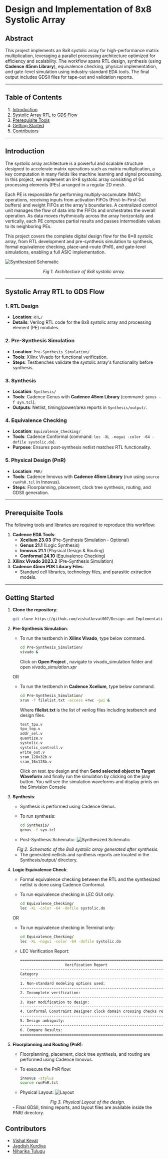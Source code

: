 # Design and Implementation of 8x8 Systolic Array

## Abstract
This project implements an 8x8 systolic array for high-performance matrix multiplication, leveraging a parallel processing architecture optimized for efficiency and scalability. The workflow spans RTL design, synthesis (using **Cadence 45nm Library**), equivalence checking, physical implementation, and gate-level simulation using industry-standard EDA tools. The final output includes GDSII files for tape-out and validation reports.

---

## Table of Contents
1. [Introduction](#introduction)
2. [Systolic Array RTL to GDS Flow](#systolic-array-rtl-to-gds-flow)
3. [Prerequisite Tools](#prerequisite-tools)
4. [Getting Started](#getting-started)
5. [Contributors](#contributors)

---

## Introduction
The systolic array architecture is a powerful and scalable structure designed to accelerate matrix operations such as matrix multiplication, a key computation in many fields like machine learning and signal processing. In this project, we implement an 8×8 systolic array consisting of 64 processing elements (PEs) arranged in a regular 2D mesh.

Each PE is responsible for performing multiply-accumulate (MAC) operations, receiving inputs from activation FIFOs (First-In-First-Out buffers) and weight FIFOs at the array's boundaries. A centralized control unit manages the flow of data into the FIFOs and orchestrates the overall operation. As data moves rhythmically across the array horizontally and vertically, each PE computes partial results and passes intermediate values to its neighboring PEs.

This project covers the complete digital design flow for the 8×8 systolic array, from RTL development and pre-synthesis simulation to synthesis, formal equivalence checking, place-and-route (PnR), and gate-level simulations, enabling a full ASIC implementation.

![Synthesized Schematic](images/architecture.png)
<div align="center">
  <em>Fig 1. Architecture of 8x8 systolic array.</em>
</div>

---

## Systolic Array RTL to GDS Flow

### 1. RTL Design
- **Location**: `RTL/`
- **Details**: Verilog RTL code for the 8x8 systolic array and processing element (PE) modules.

### 2. Pre-Synthesis Simulation
- **Location**: `Pre-Synthesis_Simulation/`
- **Tools**: Xilinx Vivado for functional verification.
- **Steps**: Testbenches validate the systolic array's functionality before synthesis.

### 3. Synthesis
- **Location**: `Synthesis/`
- **Tools**: Cadence Genus with **Cadence 45nm Library** (command: `genus -f syn.tcl`).
- **Outputs**: Netlist, timing/power/area reports in `Synthesis/output/`.

### 4. Equivalence Checking
- **Location**: `Equivalence_Checking/`
- **Tools**: Cadence Conformal (command: `lec -XL -nogui -color -64 -dofile systolic.do`).
- **Purpose**: Ensures post-synthesis netlist matches RTL functionality.

### 5. Physical Design (PnR)
- **Location**: `PNR/`
- **Tools**: Cadence Innovus with **Cadence 45nm Library** (run using `source runPnR.tcl` in Innovus).
- **Steps**: Floorplanning, placement, clock tree synthesis, routing, and GDSII generation.

---

## Prerequisite Tools
The following tools and libraries are required to reproduce this workflow:
1. **Cadence EDA Tools**:
   - **Xcelium 23.03** (Pre-Synthesis Simulation - Optional)
   - **Genus 21.1** (Logic Synthesis)
   - **Innovus 21.1** (Physical Design & Routing)
   - **Conformal 24.10** (Equivalence Checking)
2. **Xilinx Vivado 2023.2** (Pre-Synthesis Simulation)
3. **Cadence 45nm PDK Library Files**:
   - Standard cell libraries, technology files, and parasitic extraction models.

---

## Getting Started
1. **Clone the repository**:
    ```bash
    git clone https://github.com/vishalkevat007/Design-and-Implementation-of-8x8-Systolic-Array.git
    ```

2. **Pre-Synthesis Simulation**:

    - To run the testbench in **Xilinx Vivado**, type below command.
        ```bash
        cd Pre-Synthesis_Simulation/
        vivado &
        ```
        Click on **Open Project** , navigate to vivado_simulation folder and open *vivado_simulation.xpr*

    OR

    - To run the testbench in **Cadence Xcelium**, type below command.
        ```bash
        cd Pre-Synthesis_Simulation/
        xrun -f filelist.txt -access +rwc -gui &
        ```
        Where **filelist.txt** is the list of verilog files including testbench and design files.
        ```bash
        test_tpu.v
        tpu_top.v
        addr_sel.v
        quantize.v
        systolic.v
        systolic_controll.v
        write_out.v
        sram_128x32b.v
        sram_16x128b.v
        ```
        Click on *test_tpu* design and then **Send selected object to Target Waveform** and finally run the simulation by clicking on the play button.
        You will see the simulation waveforms and display prints on the Simvision Console

3. **Synthesis**:
    - Synthesis is performed using Cadence Genus.

    - To run synthesis:
        ```bash
        cd Synthesis/
        genus -f syn.tcl
    - Post-Synthesis Schematic:
    ![Synthesized Schematic](Synthesis/gui_schematic.gif)  
    <div align="center">
      <em>Fig 2. Schematic of the 8x8 systolic array generated after synthesis.</em>
    </div>

    - The generated netlists and synthesis reports are located in the Synthesis/output/ directory.

4. **Logic Equivalence Check**:
    - Formal equivalence checking between the RTL and the synthesized netlist is done using Cadence Conformal.

    - To run equivalence checking in LEC GUI only:
        ```bash
        cd Equivalence_Checking/
        lec -XL -color -64 -dofile systolic.do
        ```
    OR

    - To run equivalence checking in Terminal only:
        ```bash
        cd Equivalence_Checking/
        lec -XL -nogui -color -64 -dofile systolic.do
        ```
    - LEC Verification Report:
        ```bash
        ================================================================================
                            Verification Report
        --------------------------------------------------------------------------------
        Category                                                                  Count
        --------------------------------------------------------------------------------
        1. Non-standard modeling options used:                                      0
        --------------------------------------------------------------------------------
        2. Incomplete verification:                                                 0
        --------------------------------------------------------------------------------
        3. User modification to design:                                             0
        --------------------------------------------------------------------------------
        4. Conformal Constraint Designer clock domain crossing checks recommended:  0
        --------------------------------------------------------------------------------
        5. Design ambiguity:                                                        0
        --------------------------------------------------------------------------------
        6. Compare Results:                                                        PASS
        ================================================================================    

5. **Floorplanning and Routing (PnR)**:
    - Floorplanning, placement, clock tree synthesis, and routing are performed using Cadence Innovus.

    - To execute the PnR flow:
        ```bash
        innovus -stylus
        source runPnR.tcl
    - Physical Layout:
    ![Layout](images/layout.png)
    <div align="center">
      <em>Fig 3. Physical Layout of the design.</em>
    </div>
    - Final GDSII, timing reports, and layout files are available inside the PNR/ directory.


## Contributors
- [Vishal Kevat](https://github.com/vishalkevat007)  
- [Jagdish Kurdiya](https://github.com/vishalkevat007)
- [Niharika Tulugu](https://github.com/vishalkevat007)    
